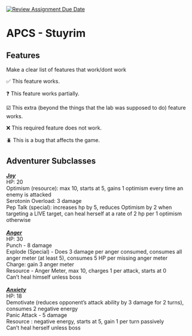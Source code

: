 [![Review Assignment Due Date](https://classroom.github.com/assets/deadline-readme-button-22041afd0340ce965d47ae6ef1cefeee28c7c493a6346c4f15d667ab976d596c.svg)](https://classroom.github.com/a/KprAwj1n)
# APCS - Stuyrim

## Features

Make a clear list of features that work/dont work

:white_check_mark: This feature works.

:question: This feature works partially.

:ballot_box_with_check: This extra (beyond the things that the lab was supposed to do) feature works.

:x: This required feature does not work.

:beetle: This is a bug that affects the game.


## Adventurer Subclasses

<ins>***Joy***                                                                                                                                                   </ins> <br/>
HP: 20 <br/>
Optimism (resource): max 10, starts at 5, gains 1 optimism every time an enemy is attacked <br/>
Serotonin Overload: 3 damage <br/>
Pep Talk (special): increases hp by 5, reduces Optimism by 2 when targeting a LIVE target, can heal herself at a rate of 2 hp per 1 optimism otherwise <br/>
<br/>
<ins>***Anger***                                                                                                                                             </ins> <br/>
HP: 30 <br/>
Punch -  8 damage <br/>
Explode (Special) - Does 3 damage per anger consumed, consumes all anger meter (at least 5), consumes 5 HP per missing anger meter <br/>
Charge: gain 3 anger meter <br/>
Resource - Anger Meter, max 10, charges 1 per attack, starts at 0 <br/>
Can’t heal himself unless boss <br/>
<br/>
<ins>***Anxiety***                                                                                                                                              </ins> <br/>
HP: 18<br/>
Demotivate (reduces opponent’s attack ability by 3 damage for 2 turns), consumes 2 negative energy <br/>
Panic Attack  - 5 damage <br/>
Resource : negative energy, starts at 5,  gain 1 per turn passively <br/>
Can’t heal herself unless boss <br/>
<br/>
